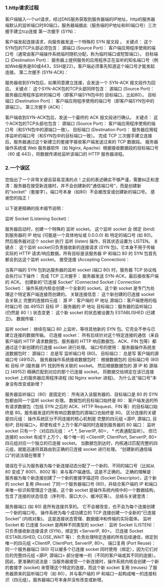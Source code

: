 ### 1.http请求过程
客户端输入一个url请求，经过DNS服务获取到服务器端的IP地址，http的服务器端默认的监听端口时80端口，服务器端据此（服务端的IP地址和80端口号）三次握手建立tcp连接
第一次握手 (SYN)：

客户端发起连接请求，向服务器发送一个特殊的 SYN 报文段 。
关键点： 这个SYN包的TCP头部必须包含：
源端口 (Source Port)： 客户端应用程序使用的端口号（通常由客户端操作系统临时随机分配，称为临时端口或短暂端口）。
目标端口 (Destination Port)： 服务器上提供服务的应用程序正在监听的知名端口号（例如Web服务是80或443，SSH是22）。客户端必须事先知道这个端口号才能发起连接。
第二次握手 (SYN-ACK)：

服务器收到SYN包后，如果同意建立连接，会发送一个 SYN-ACK 报文段作为回应。
关键点： 这个SYN-ACK包的TCP头部同样包含：
源端口 (Source Port)： 服务器应用程序监听的端口号（即客户端SYN包中的 目标端口，比如80）。
目标端口 (Destination Port)： 客户端应用程序使用的端口号（即客户端SYN包中的 源端口）。
第三次握手 (ACK)：

客户端收到SYN-ACK包后，发送一个最终的 ACK 报文段进行确认。
关键点： 这个ACK包的TCP头部也包含：
源端口 (Source Port)： 客户端应用程序使用的端口号（和SYN包中的源端口一致）。
目标端口 (Destination Port)： 服务器应用程序监听的端口号（和SYN包中的目标端口一致）。
完成 TCP 三次握手建立连接后，服务器通过这个新建立的套接字接收客户端发送过来的 TCP 数据段。
服务器操作系统或 Web 服务器软件（如 Nginx, Apache）根据接收数据段的目标端口号（80 或 443），将数据传递给监听该端口的 HTTP 服务器进程。

### 2.一个误区
您指出了一个非常关键且容易混淆的点！之前的表述确实不够严谨，需要纠正和澄清：服务器在接受新连接时，并不会创建新的“通信端口号”，而是创建新的“socket”（套接字）。端口号本身（如80）不会被改变或创建新的端口号。 感谢您的指正！

以下是更精确的技术细节说明：

监听 Socket (Listening Socket)：

服务器启动时，创建一个特殊的 监听 socket。
这个监听 socket 会 绑定 (bind) 到服务器的 IP 地址 (可能是一个具体地址或 0.0.0.0) 和 特定的端口号 (如 80)。
然后服务器对这个 socket 执行 监听 (listen) 操作，将其状态设置为 LISTEN。
关键点： 这个监听 socket只负责接收新的连接请求 (SYN 包)。它本身不用于传输实际的 HTTP 请求/响应数据。所有目标是该服务器 IP 和端口 80 的 SYN 包首先都会到达这个监听 socket。
接受连接 (Accepting Connection)：

当客户端的 SYN 包到达服务器的监听 socket (端口 80) 时，服务器 TCP 协议栈会执行以下操作：
完成 TCP 三次握手： 服务器发送 SYN-ACK，最后接收客户端的 ACK。
创建新的“已连接 Socket” (Connected Socket / Connection Socket)： 操作系统内核会创建一个全新的 socket。这个新 socket 是专门为处理这个特定客户端连接而创建的。
关联连接信息： 这个新创建的已连接 socket 会关联上 完整的连接四元组：
源 IP：客户端的 IP 地址
源端口：客户端使用的临时端口号 (如 49152)
目标 IP：服务器的 IP 地址
目标端口：服务器的监听端口 (仍然是 80！)
状态变更： 这个新 socket 的状态被设置为 ESTABLISHED (已建立)。
数据传输：

监听 socket： 继续在端口 80 上监听，等待其他新的 SYN 包。它完全不参与已建立连接的数据传输。
已连接 socket： 所有后续针对这个特定连接的通信（来自客户端的 HTTP 请求数据包、服务器的 HTTP 响应数据包、ACK、FIN 包等）都通过这个新创建的已连接 socket 进行处理。
端口号的使用：
服务器操作系统发送数据包时：
源端口： 总是写 监听端口号 (80)。
目标端口： 总是写 客户端的源端口号 (49152)。
服务器操作系统接收数据包时：
根据数据包的 目标端口号 (80) 和 目标 IP (服务器 IP) 找到所有关联的 socket。
然后根据数据包的 源 IP 和 源端口 (49152) 精确匹配到对应的那个已连接 socket。
将数据交给绑定在该已连接 socket 上的服务器应用程序进程 (如 Nginx worker 进程)。
为什么说“端口号”本身没有改变或新增？

服务器监听端口（80）是固定的： 所有进入该服务器的、目标端口是 80 的 SYN 包都由同一个监听 socket 处理。
数据包的目标端口始终是 80： 客户端发送的所有请求数据包（包括 SYN 之后的 ACK、HTTP Request、FIN 等）的目标端口始终是 80。服务器发送的所有响应数据包的源端口也始终是 80。
区分连接的关键是四元组： 操作系统区分不同连接的核心机制是 完整的四元组 <源IP, 源端口, 目标IP, 目标端口>。即使有成千上万个客户端同时连接到服务器的 80 端口：
监听 socket 只有一个（对应四元组： <*, *, ServerIP, 80>， * 代表通配监听）。
但已连接的 socket 有成千上万个，每个唯一的 <ClientIP, ClientPort, ServerIP, 80> 四元组对应一个独立的已连接 socket。
当数据包到达时，内核通过匹配完整的四元组，就能迅速将其路由到正确的已连接 socket 进行处理。
“创建新的通信端口”的说法错在哪里？

错误在于认为服务器为每个新连接动态分配了一个新的、不同的端口号（比如从 80 变成了 8001、8002 等）来与客户端通信。这是不正确的。
正确的理解是：服务器为每个新连接创建了一个新的套接字描述符 (Socket Descriptor)，这个新的 socket 复用 (Reuse) 了同一个服务器端口号 (80)，并结合客户端的 IP 和端口来唯一标识和管理这个连接。这个新 socket 是操作系统内核中的一个数据结构，包含了连接的状态信息（序列号、窗口大小、缓冲区等）。
总结与关键澄清：

服务器端口 (如 80) 是所有连接共享的。 它不会被改变，也不会为每个连接创建一个新的端口号。
操作系统为每个成功建立的 TCP 连接创建一个全新的“已连接 Socket” (内核对象)。 这是连接状态管理、数据缓冲和传输的实际载体。
监听 Socket 和 已连接 Socket 是两种不同类型的 socket：
监听 Socket (LISTEN)： 只负责接收新连接请求 (SYN)，绑定到 <ServerIP, 80>。
已连接 Socket (ESTABLISHED, CLOSE_WAIT 等)： 负责处理特定连接的所有后续通信，绑定到唯一的四元组 <ClientIP, ClientPort, ServerIP, 80>。
端口复用 (Port Reuse)： 同一个服务器端口 (80) 可以被多个已连接 socket 同时使用（绑定），因为它们对应的完整四元组 <源IP, 源端口> 部分是唯一的（不同的客户端或其不同的连接）。
因此，更准确的说法是：当服务器接受一个新连接时，操作系统内核会创建一个新的套接字 (socket) 来管理这个特定的连接，而这个新 socket 复用 (reuses) 了服务器原来的监听端口号（如 80），并与客户端的 IP 和端口一起构成唯一的连接标识（四元组）。服务器端口号本身并没有改变或新增。
